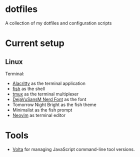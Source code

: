 # dotfiles
A collection of my dotfiles and configuration scripts

# Current setup
## Linux
Terminal: 
- [Alacritty](https://github.com/alacritty/alacritty) as the terminal application
- [fish](https://fishshell.com/) as the shell
- [tmux](https://github.com/tmux/tmux/wiki) as the terminal multiplexer
- [DejaVuSansM Nerd Font](https://www.programmingfonts.org/#dejavu) as the font
- Tomorrow Night Bright as the fish theme 
- Minimalist as the fish prompt
- [Neovim](https://neovim.io/) as terminal editor


# Tools
- [Volta](https://volta.sh/) for managing JavaScript command-line tool versions.
